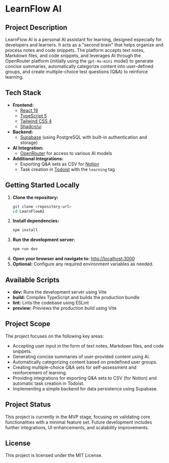 # LearnFlow AI

## Project Description

LearnFlow AI is a personal AI assistant for learning, designed especially for developers and learners. It acts as a "second brain" that helps organize and process notes and code snippets. The platform accepts text notes, Markdown files, and code snippets, and leverages AI through the OpenRouter platform (initially using the `gpt-4o-mini` model) to generate concise summaries, automatically categorize content into user-defined groups, and create multiple-choice test questions (Q&A) to reinforce learning.

## Tech Stack

- **Frontend:**
  - [React 19](https://reactjs.org/)
  - [TypeScript 5](https://www.typescriptlang.org/)
  - [Tailwind CSS 4](https://tailwindcss.com/)
  - [Shadcn/ui](https://ui.shadcn.com/)
- **Backend:**
  - [Supabase](https://supabase.com/) (using PostgreSQL with built-in authentication and storage)
- **AI Integration:**
  - [OpenRouter](https://openrouter.ai/) for access to various AI models
- **Additional Integrations:**
  - Exporting Q&A sets as CSV for [Notion](https://www.notion.so/)
  - Task creation in [Todoist](https://todoist.com/) with the `learning` tag

## Getting Started Locally

1. **Clone the repository:**
   ```bash
   git clone <repository-url>
   cd LearnFlowAI
   ```
2. **Install dependencies:**
   ```bash
   npm install
   ```
3. **Run the development server:**
   ```bash
   npm run dev
   ```
4. **Open your browser and navigate to:** [http://localhost:3000](http://localhost:3000)
5. **Optional:** Configure any required environment variables as needed.

## Available Scripts

- **dev:** Runs the development server using Vite
- **build:** Compiles TypeScript and builds the production bundle
- **lint:** Lints the codebase using ESLint
- **preview:** Previews the production build using Vite

## Project Scope

The project focuses on the following key areas:

- Accepting user input in the form of text notes, Markdown files, and code snippets.
- Generating concise summaries of user-provided content using AI.
- Automatically categorizing content based on predefined user groups.
- Creating multiple-choice Q&A sets for self-assessment and reinforcement of learning.
- Providing integrations for exporting Q&A sets to CSV (for Notion) and automatic task creation in Todoist.
- Implementing a simple backend for data persistence using Supabase.

## Project Status

This project is currently in the MVP stage, focusing on validating core functionalities with a minimal feature set. Future development includes further integrations, UI enhancements, and scalability improvements.

## License

This project is licensed under the MIT License.
